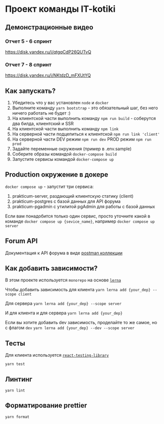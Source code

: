 # Проект команды IT-kotiki

## Демонстрационные видео

### Отчет 5 - 6 спринт

<https://disk.yandex.ru/i/qtgqCdP26QUTvQ>

### Отчет 7 - 8 спринт

<https://disk.yandex.ru/i/NKtdzD_mFXUtYQ>

## Как запускать?

1. Убедитесь что у вас установлен `node` и `docker`
2. Выполните команду `yarn bootstrap` - это обязательный шаг, без него ничего работать не будет :)
3. На клиентской части выполнить команду ```npm run build``` - соберутся два билда, клиентский и SSR
4. На клиентской части выполнить команду ```npm link```
5. На серверной части подцепиться к клиентской ```npm run link 'client'```
6. На серверной части DEV режим ```npm run dev``` PROD режим ```npm run prod```
7. Задайте переменные окружения (пример в .env.sample)
8. Соберите образы командой ```docker-compose build```
9. Запустите сервисы командой ```docker-compose up```

## Production окружение в докере

`docker compose up` - запустит три сервиса:

1. prakticum-server, раздающий клиентскую статику (client)
2. prakticum-postgres с базой данных для API форума
3. prakticum-pgadmin с утилитой pgAdmin для работы с базой данных

Если вам понадобится только один сервис, просто уточните какой в команде
`docker compose up {sevice_name}`, например `docker compose up server`

## Forum API
Документация к API форума в виде [postman коллекции](https://www.postman.com/auddax/workspace/it-kotiki/collection/22362528-9571e374-7ccd-4792-844f-3d764b05b77e)

## Как добавить зависимости?

В этом проекте используется `monorepo` на основе [`lerna`](https://github.com/lerna/lerna)

Чтобы добавить зависимость для клиента
```yarn lerna add {your_dep} --scope client```

Для сервера
```yarn lerna add {your_dep} --scope server```

И для клиента и для сервера
```yarn lerna add {your_dep}```

Если вы хотите добавить dev зависимость, проделайте то же самое, но с флагом `dev`
```yarn lerna add {your_dep} --dev --scope server```

## Тесты

Для клиента используется [`react-testing-library`](https://testing-library.com/docs/react-testing-library/intro/)

```yarn test```

## Линтинг

```yarn lint```

## Форматирование prettier

```yarn format```
